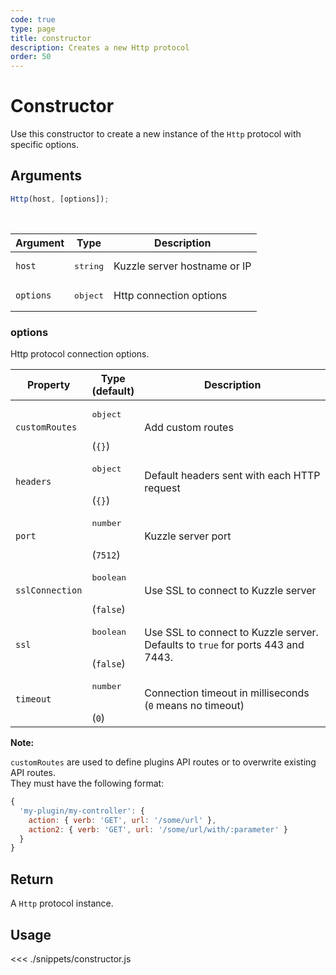 ```yaml
---
code: true
type: page
title: constructor
description: Creates a new Http protocol
order: 50
---
```


# Constructor

Use this constructor to create a new instance of the `Http` protocol with specific options.

## Arguments

```js
Http(host, [options]);
```

<br/>

| Argument  | Type              | Description                  |
|-----------|-------------------|------------------------------|
| `host`    | <pre>string</pre> | Kuzzle server hostname or IP |
| `options` | <pre>object</pre> | Http connection options      |

### options

Http protocol connection options.

| Property        | Type<br/>(default)               | Description                                                                            |
|-----------------|----------------------------------|----------------------------------------------------------------------------------------|
| `customRoutes`  | <pre>object</pre><br/>(`{}`)     | Add custom routes <SinceBadge version="6.2.0"/>                                        |
| `headers`       | <pre>object</pre><br/>(`{}`)     | Default headers sent with each HTTP request <SinceBadge version="auto-version"/>       |
| `port`          | <pre>number</pre><br/>(`7512`)   | Kuzzle server port                                                                     |
| `sslConnection` | <pre>boolean</pre><br/>(`false`) | Use SSL to connect to Kuzzle server <DeprecatedBadge version="7.4.0"/>               |
| `ssl`           | <pre>boolean</pre><br/>(`false`) | Use SSL to connect to Kuzzle server. Defaults to `true` for ports 443 and 7443.        |
| `timeout`       | <pre>number</pre><br/>(`0`)      | Connection timeout in milliseconds (`0` means no timeout) <SinceBadge version="6.2.1"/> |

**Note:**

`customRoutes` are used to define plugins API routes or to overwrite existing API routes.  
They must have the following format:
```js
{
  'my-plugin/my-controller': {
    action: { verb: 'GET', url: '/some/url' },
    action2: { verb: 'GET', url: '/some/url/with/:parameter' }
  }
}
```


## Return

A `Http` protocol instance.

## Usage

<<< ./snippets/constructor.js

